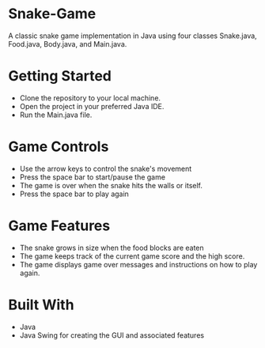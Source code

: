 # Snake-Game
A classic snake game implementation in Java using four classes Snake.java, Food.java, Body.java, and Main.java.

# Getting Started
- Clone the repository to your local machine.
- Open the project in your preferred Java IDE.
- Run the Main.java file.

# Game Controls
- Use the arrow keys to control the snake's movement
- Press the space bar to start/pause the game
- The game is over when the snake hits the walls or itself.
- Press the space bar to play again

# Game Features
- The snake grows in size when the food blocks are eaten
- The game keeps track of the current game score and the high score.
- The game displays game over messages and instructions on how to play again.

# Built With
- Java
- Java Swing for creating the GUI and associated features 

